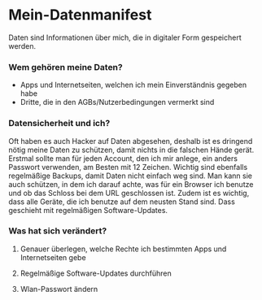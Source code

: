 # Mein-Datenmanifest
Daten sind Informationen über mich, die in digitaler Form gespeichert
werden.

### Wem gehören meine Daten?

-   Apps und Internetseiten, welchen ich mein Einverständnis gegeben
    habe
-   Dritte, die in den AGBs/Nutzerbedingungen vermerkt sind

### Datensicherheit und ich?

Oft haben es auch Hacker auf Daten abgesehen, deshalb ist es dringend
nötig meine Daten zu schützen, damit nichts in die falschen Hände gerät.
Erstmal sollte man für jeden Account, den ich mir anlege, ein anders
Passwort verwenden, am Besten mit 12 Zeichen. Wichtig sind ebenfalls
regelmäßige Backups, damit Daten nicht einfach weg sind. Man kann sie
auch schützen, in dem ich darauf achte, was für ein Browser ich benutze
und ob das Schloss bei dem URL geschlossen ist. Zudem ist es wichtig,
dass alle Geräte, die ich benutze auf dem neusten Stand sind. Dass
geschieht mit regelmäßigen Software-Updates.

### Was hat sich verändert?

1.  Genauer überlegen, welche Rechte ich bestimmten Apps und
    Internetseiten gebe

2.  Regelmäßige Software-Updates durchführen

3.  Wlan-Passwort ändern
